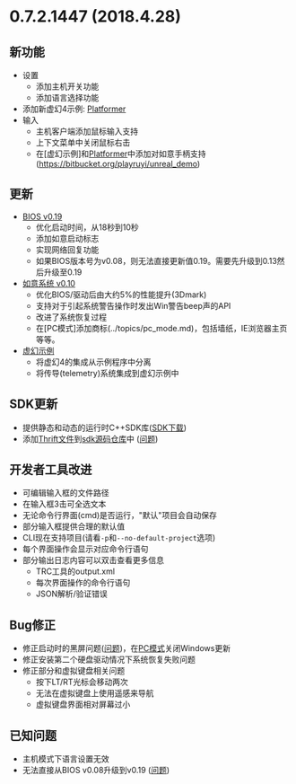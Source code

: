# 0.7.2.1447 (2018.4.28)

## 新功能
* 设置
    - 添加主机开关功能
    - 添加语言选择功能
* 添加新虚幻4示例: [Platformer](https://bitbucket.org/playruyi/platformer_game)
* 输入
    - 主机客户端添加鼠标输入支持
    - 上下文菜单中关闭鼠标右击
    - 在[虚幻示例]和[Platformer](https://bitbucket.org/playruyi/platformer_game)中添加对如意手柄支持(https://bitbucket.org/playruyi/unreal_demo)

## 更新
* [BIOS v0.19](../topics/bios.md)
    - 优化启动时间，从18秒到10秒
    - 添加如意启动标志
    - 实现网络回复功能
    - 如果BIOS版本号为v0.08，则无法直接更新值0.19。需要先升级到0.13然后升级至0.19
* [如意系统 v0.10](../topics/os.md)
    - 优化BIOS/驱动后由大约5%的性能提升(3Dmark)
    - 支持对于引起系统警告操作时发出Win警告beep声的API
    - 改进了系统恢复过程
    - 在[PC模式]添加商标(../topics/pc_mode.md)，包括墙纸，IE浏览器主页等等。
* [虚幻示例](https://bitbucket.org/playruyi/unreal_demo)
    - 将虚幻4的集成从示例程序中分离
    - 将传导(telemetry)系统集成到虚幻示例中

## SDK更新
* 提供静态和动态的运行时C++SDK库([SDK下载](http://dev.playruyi.com/udownloadslist/SDK))
* 添加[Thrift文件](https://bitbucket.org/playruyi/sdk_source/src/development/ThriftFiles/)到[sdk源码仓库](https://bitbucket.org/playruyi/sdk_source)中 ([问题](https://bitbucket.org/playruyi/support/issues/12))

## 开发者工具改进
* 可编辑输入框的文件路径
* 在输入框3击可全选文本
* 无论命令行界面(cmd)是否运行，"默认"项目会自动保存
* 部分输入框提供合理的默认值
* CLI现在支持项目(请看`-p`和`--no-default-project`选项)
* 每个界面操作会显示对应命令行语句
* 部分输出日志内容可以双击查看更多信息
    - TRC工具的output.xml
    - 每次界面操作的命令行语句
    - JSON解析/验证错误

## Bug修正
* 修正启动时的黑屏问题([问题](https://bitbucket.org/playruyi/support/issues/10/))，在[PC模式](../topics/pc_mode.md)关闭Windows更新
* 修正安装第二个硬盘驱动情况下系统恢复失败问题
* 修正部分和虚拟键盘相关问题
    - 按下LT/RT光标会移动两次
    - 无法在虚拟键盘上使用遥感来导航
    - 虚拟键盘界面相对屏幕过小

## 已知问题
* 主机模式下语言设置无效
* 无法直接从BIOS v0.08升级到v0.19 ([问题](https://bitbucket.org/playruyi/support/issues/14))
